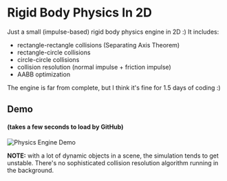 # Rigid Body Physics In 2D

Just a small (impulse-based) rigid body physics engine in 2D :)
It includes:

- rectangle-rectangle collisions (Separating Axis Theorem)
- rectangle-circle collisions
- circle-circle collisions
- collision resolution (normal impulse + friction impulse)
- AABB optimization

The engine is far from complete, but I think it's fine for 1.5 days of coding :)

## Demo
#### (takes a few seconds to load by GitHub)

![Physics Engine Demo](assets/demo.gif)

**NOTE:** with a lot of dynamic objects in a scene, the simulation tends to get unstable. There's no
sophisticated collision resolution algorithm running in the background.
